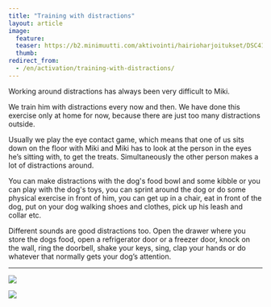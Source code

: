 ```yaml
---
title: "Training with distractions"
layout: article
image:
  feature:
  teaser: https://b2.minimuutti.com/aktivointi/hairioharjoitukset/DSC41355-245px.jpg
  thumb:
redirect_from:
  - /en/activation/training-with-distractions/
---
```


Working around distractions has always been very difficult to Miki.

We train him with distractions every now and then. We have done this exercise only at home for now, because there are just too many distractions outside.

Usually we play the eye contact game, which means that one of us sits down on the floor with Miki and Miki has to look at the person in the eyes he’s sitting with, to get the treats. Simultaneously the other person makes a lot of distractions around.

You can make distractions with the dog's food bowl and some kibble or you can play with the dog's toys, you can sprint around the dog or do some physical exercise in front of him, you can get up in a chair, eat in front of the dog, put on your dog walking shoes and clothes, pick up his leash and collar etc.

Different sounds are good distractions too. Open the drawer where you store the dogs food, open a refrigerator door or a freezer door, knock on the wall, ring the doorbell, shake your keys, sing, clap your hands or do whatever that normally gets your dog’s attention.

---

![](https://b2.minimuutti.com/aktivointi/hairioharjoitukset/DSC41354-800px.jpg)

![](https://b2.minimuutti.com/aktivointi/hairioharjoitukset/DSC41355-800px.jpg)
